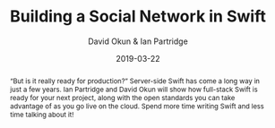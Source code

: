 ---
title: "Building a Social Network in Swift"
date: 2019-03-22
abstract: “But is it really ready for production?” Server-side Swift has come a long way in just a few years. Ian Partridge and David Okun will show how full-stack Swift is ready for your next project, along with the open standards you can take advantage of as you go live on the cloud. Spend more time writing Swift and less time talking about it!
author: David Okun & Ian Partridge
geo: Tokyo, Japan
location: Try! Swift 2019
video_url: https://www.youtube.com/watch?v=u901qDvBuUU&list=PLCl5NM4qD3u_L8dJrWYbLB8FcUaoAHDFt&index=4
location_url: https://www.tryswift.co/events/2019/tokyo/en/
---